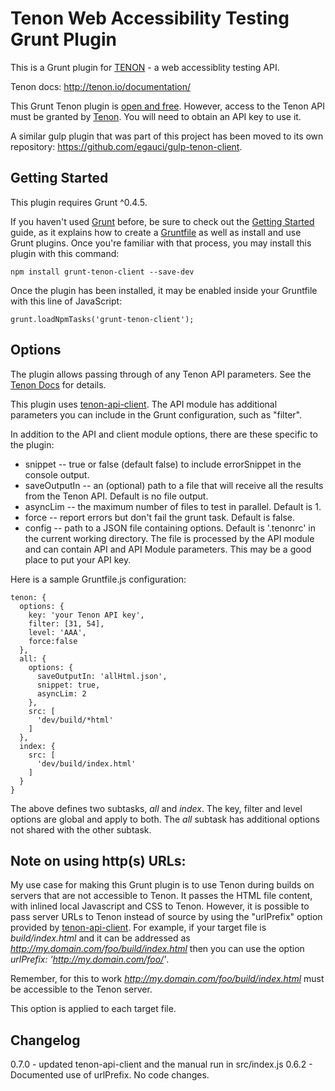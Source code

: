 Tenon Web Accessibility Testing Grunt Plugin
============================================

This is a Grunt plugin for [TENON](http://tenon.io/) - a web accessiblity testing API.

Tenon docs: http://tenon.io/documentation/

This Grunt Tenon plugin is [open and free](https://github.com/egauci/grunt-tenon-client/blob/master/LICENSE).
However, access to the Tenon API must be granted by [Tenon](http://tenon.io/).
You will need to obtain an API key to use it.

A similar gulp plugin that was part of this project has been moved to its own
repository: https://github.com/egauci/gulp-tenon-client.

Getting Started
---------------
This plugin requires Grunt ^0.4.5.

If you haven't used [Grunt](http://gruntjs.com/) before, be sure to check out the
[Getting Started](http://gruntjs.com/getting-started) guide, as it explains how to
create a [Gruntfile](http://gruntjs.com/sample-gruntfile) as well as install and use
Grunt plugins. Once you're familiar with that process, you may install this plugin
with this command:

    npm install grunt-tenon-client --save-dev

Once the plugin has been installed, it may be enabled inside your Gruntfile with this
line of JavaScript:

    grunt.loadNpmTasks('grunt-tenon-client');

Options
-------

The plugin allows passing through of any Tenon API parameters. See the
[Tenon Docs](http://tenon.io/documentation/) for details.

This plugin uses [tenon-api-client](https://github.com/egauci/tenon-api-client). The
API module has additional parameters you can include in the Grunt configuration, such as
"filter".

In addition to the API and client module options, there are these specific to the plugin:

- snippet -- true or false (default false) to include errorSnippet in the console output.
- saveOutputIn -- an (optional) path to a file that will receive all the results from the Tenon API. Default is no file output.
- asyncLim -- the maximum number of files to test in parallel. Default is 1.
- force -- report errors but don't fail the grunt task. Default is false.
- config -- path to a JSON file containing options. Default is '.tenonrc' in the current working directory.
The file is processed by the API module and can contain API and API Module parameters.
This may be a good place to put your API key.

Here is a sample Gruntfile.js configuration:

    tenon: {
      options: {
        key: 'your Tenon API key',
        filter: [31, 54],
        level: 'AAA',
        force:false
      },
      all: {
        options: {
          saveOutputIn: 'allHtml.json',
          snippet: true,
          asyncLim: 2
        },
        src: [
          'dev/build/*html'
        ]
      },
      index: {
        src: [
          'dev/build/index.html'
        ]
      }
    }

The above defines two subtasks, *all* and *index*. The key, filter and level options are global and apply to both.
The *all* subtask has additional options not shared with the other subtask.


Note on using http(s) URLs:
---------------------------

My use case for making this Grunt plugin is to use Tenon during builds on servers that are not accessible to Tenon.
It passes the HTML file content, with inlined local Javascript and CSS to Tenon. However, it is possible to pass
server URLs to Tenon instead of source by using the "urlPrefix" option provided by
[tenon-api-client](https://github.com/egauci/tenon-api-client). For example, if your target file is
*build/index.html* and it can be addressed as *http://my.domain.com/foo/build/index.html* then you can
use the option *urlPrefix: 'http://my.domain.com/foo/'*.

Remember, for this to work *http://my.domain.com/foo/build/index.html* must be accessible to the Tenon server.

This option is applied to each target file.

Changelog
---------

  0.7.0 - updated tenon-api-client and the manual run in src/index.js
  0.6.2 - Documented use of urlPrefix. No code changes.
